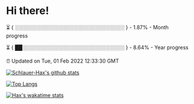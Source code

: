# Hi there!

⏳ { ░░░░░░░░░░░░░░░░░░░░░░░░░░░░░░ } - 1.87% - Month progress

⏳ { ██░░░░░░░░░░░░░░░░░░░░░░░░░░░░ } - 8.64% - Year progress

⏰ Updated on Tue, 01 Feb 2022 12:33:30 GMT


[![Schlauer-Hax's github stats](https://github-readme-stats.vercel.app/api?username=Schlauer-Hax&show_icons=true&theme=dark&count_private=true)](https://github.com/Schlauer-Hax)


[![Top Langs](https://github-readme-stats.vercel.app/api/top-langs/?username=Schlauer-Hax&layout=compact&theme=dark)](https://github.com/Schlauer-Hax?tab=repositories)


[![Hax's wakatime stats](https://github-readme-stats.vercel.app/api/wakatime?username=Hax&theme=dark)](https://wakatime.com/@Hax)

